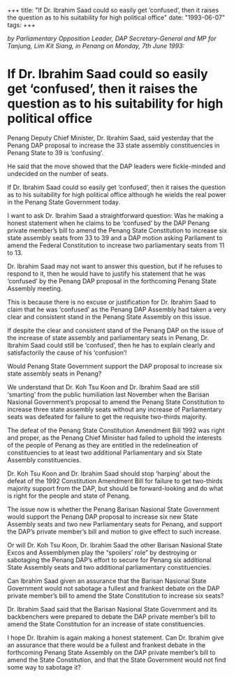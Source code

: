 +++ 
title: "If Dr. Ibrahim Saad could so easily get ‘confused’, then it raises the question as to his suitability for high political office"
date: "1993-06-07"
tags:
+++

_by Parliamentary Opposition Leader, DAP Secretary-General and MP for Tanjung, Lim Kit Siang, in Penang on Monday, 7th June 1993:_

# If Dr. Ibrahim Saad could so easily get ‘confused’, then it raises the question as to his suitability for high political office

Penang Deputy Chief Minister, Dr. Ibrahim Saad, said yesterday that the Penang DAP proposal to increase the 33 state assembly constituencies in Penang State to 39 is ‘confusing’.</u>

He said that the move showed that the DAP leaders were fickle-minded and undecided on the number of seats.

If Dr. Ibrahim Saad could so easily get ‘confused’, then it raises the question as to his suitability for high political office although he wields the real power in the Penang State Government today.

I want to ask Dr. Ibrahim Saad a straightforward question: Was he making a honest statement when he claims to be ‘confused’ by the DAP Penang private member’s bill to amend the Penang State Constitution to increase six state assembly seats from 33 to 39 and a DAP motion asking Parliament to amend the Federal Constitution to increase two parliamentary seats from 11 to 13.

Dr. Ibrahim Saad may not want to answer this question, but if he refuses to respond to it, then he would have to justify his statement that he was ‘confused’ by the Penang DAP proposal in the forthcoming Penang State Assembly meeting.

This is because there is no excuse or justification for Dr. Ibrahim Saad to claim that he was ‘confused’ as the Penang DAP Assembly had taken a very clear and consistent stand in the Penang State Assembly on this issue.

If despite the clear and consistent stand of the Penang DAP on the issue of the increase of state assembly and parliamentary seats in Penang, Dr. Ibrahim Saad could still be ‘confused’, then he has to explain clearly and satisfactorily the cause of his ‘confusion’!

Would Penang State Government support the DAP proposal to increase six state assembly seats in Penang?																				   

We understand that Dr. Koh Tsu Koon and Dr. Ibrahim Saad are still ‘smarting’ from the public humiliation last November when the Barisan Nasional Government’s proposal to amend the Penang State Constitution to increase three state assembly seats without any increase of Parliamentary seats was defeated for failure to get the requisite two-thirds majority.

The defeat of the Penang State Constitution Amendment Bill 1992 was right and proper, as the Penang Chief Minister had failed to uphold the interests of the people of Penang as they are entitled in the redelineation of constituencies to at least two additional Parliamentary and six State Assembly constituencies.

Dr. Koh Tsu Koon and Dr. Ibrahim Saad should stop ‘harping’ about the defeat of the 1992 Constitution Amendment Bill for failure to get two-thirds majority support from the DAP, but should be forward-looking and do what is right for the people and state of Penang.

The issue now is whether the Penang Barisan Nasional State Government would support the Penang DAP proposal to increase six new State Assembly seats and two new Parliamentary seats for Penang, and support the DAP’s private member’s bill and motion to give effect to such increase.

Or will Dr. Koh Tsu Koon, Dr. Ibrahim Saad the other Barisan Nasional State Excos and Assemblymen play the “spoilers’ role” by destroying or sabotaging the Penang DAP’s effort to secure for Penang six additional State Assembly seats and two additional parliamentary constituencies.

Can Ibrahim Saad given an assurance that the Barisan Nasional State Government would not sabotage a fullest and frankest debate on the DAP private member’s bill to amend the State Constitution to increase six seats?																		   

Dr. Ibrahim Saad said that the Barisan Nasional State Government and its backbenchers were prepared to debate the DAP private member’s bill to amend the State Constitution for an increase of state constituencies.

I hope Dr. Ibrahim is again making a honest statement. Can Dr. Ibrahim give an assurance that there would be a fullest and frankest debate in the forthcoming Penang State Assembly on the DAP private member’s bill to amend the State Constitution, and that the State Government would not find some way to sabotage it?
 

